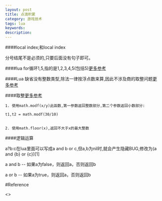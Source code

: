```yaml
---
layout: post
title: 点滴积累
category: 游戏技术
tags: lua
keywords: 
description: 
---
```

####local index;和local index

分号结尾不是必须的,只要后面没有句子即可。

####lua for循环1,5,指的是1,2,3,4,5(包括5)[更多参考](http://zhaohe162.blog.163.com/blog/static/382167972013111024055596/)

####Lua 缺省没有整数类型,除法一律按浮点数来算,因此不涉及商的取整问题[更多参考](http://blog.csdn.net/solstice/article/details/5139302)

####取整[更多参考](http://blog.csdn.net/goodai007/article/details/17142915)
 
```
1. 使用math.modf(x/y)此函数,第一参数返回整数部分,第二个参数返回小数部分:

t1,t2 = math.modf(30/10)


2. 使用math.floor(x),返回不大于x的最大整数
```

####逻辑运算

a?b:c在lua里面可以写成a and b or c,但a,b为nil时,就会产生隐藏BUG,修改为(a and {b} or {c})[1]

a and b       -- 如果a为false，则返回a，否则返回b

a or  b        -- 如果a为true，则返回a，否则返回b

#Reference

<>